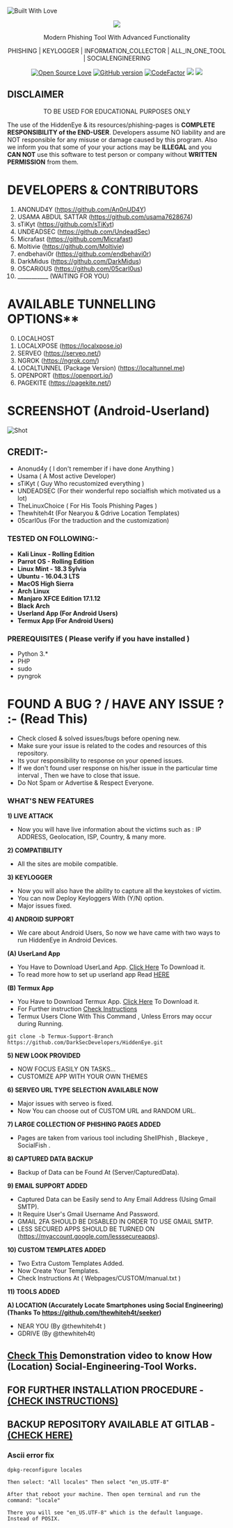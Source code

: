 <p align="left">
  <a><img title="Built With Love" src="https://forthebadge.com/images/badges/built-with-love.svg" ></a>
 </p>
<p align="center">
  <img src="logo.png">  
</p>

<p align="center">
      Modern Phishing Tool With Advanced Functionality 
</p>
<p align="center">
     PHISHING | KEYLOGGER | INFORMATION_COLLECTOR | ALL_IN_ONE_TOOL | SOCIALENGINEERING  
</p>

<p align="center">
  <a href="https://github.com/darksecdevelopers"><img title="Open Source Love" src="https://badges.frapsoft.com/os/v2/open-source.png?v=103" ></a>
  <a href="https://github.com/DarkSecDevelopers/HiddenEye/releases"><img title="GitHub version" src="https://d25lcipzij17d.cloudfront.net/badge.svg?id=gh&type=6&v=1.0.0&x2=0" ></a>  
  <a href="https://www.codefactor.io/repository/github/darksecdevelopers/hiddeneye"><img src="https://www.codefactor.io/repository/github/darksecdevelopers/hiddeneye/badge" alt="CodeFactor" /></a>
  <a href="https://www.codacy.com/manual/DarkSecDevelopers/HiddenEye?utm_source=github.com&amp;utm_medium=referral&amp;utm_content=DarkSecDevelopers/HiddenEye&amp;utm_campaign=Badge_Grade"><img src="https://api.codacy.com/project/badge/Grade/af9fadca3cfc4de19232d0840988e121"/></a>
  <a href="https://app.fossa.com/projects/git%2Bgithub.com%2FDarkSecDevelopers%2FHiddenEye?ref=badge_shield" alt="FOSSA Status"><img src="https://app.fossa.com/api/projects/git%2Bgithub.com%2FDarkSecDevelopers%2FHiddenEye.svg?type=shield"/></a>
</p>

## DISCLAIMER

<p align="center">
  TO BE USED FOR EDUCATIONAL PURPOSES ONLY
</p>

The use of the HiddenEye & its resources/phishing-pages is **COMPLETE RESPONSIBILITY of the END-USER**. Developers assume NO liability and are NOT responsible for any misuse or damage caused by this program. Also we inform you that some of your your actions may be **ILLEGAL** and you **CAN NOT** use this software to test person or company without **WRITTEN PERMISSION** from them.




# DEVELOPERS & CONTRIBUTORS

1) ANONUD4Y (https://github.com/An0nUD4Y)
2) USAMA ABDUL SATTAR (https://github.com/usama7628674)
3) sTiKyt (https://github.com/sTiKyt)
4) UNDEADSEC (https://github.com/UndeadSec)
5) Micrafast (https://github.com/Micrafast)
6) Moltivie (https://github.com/Moltivie)
7) endbehavi0r (https://github.com/endbehavi0r)
8) DarkMidus (https://github.com/DarkMidus)
9) O5CARi0US (https://github.com/05carI0us)
10) ___________ (WAITING FOR YOU)

# AVAILABLE TUNNELLING OPTIONS**
0) LOCALHOST 
1) LOCALXPOSE (https://localxpose.io)
2) SERVEO (https://serveo.net/)
3) NGROK (https://ngrok.com/)
4) LOCALTUNNEL (Package Version) (https://localtunnel.me)
5) OPENPORT (https://openport.io/)
6) PAGEKITE (https://pagekite.net/)

# SCREENSHOT (Android-Userland)
![Shot](https://github.com/DarkSecDevelopers/HiddenEye/blob/master/Screenshot.png)


## CREDIT:-
* Anonud4y ( I don't remember if i have done Anything )
* Usama ( A Most active Developer)
* sTiKyt ( Guy Who recustomized everything )
* UNDEADSEC (For their wonderful repo socialfish which motivated us a lot)
* TheLinuxChoice ( For His Tools Phishing Pages ) 
* Thewhiteh4t (For Nearyou & Gdrive Location Templates)
* 05carI0us (For the traduction and the customization)

### TESTED ON FOLLOWING:-
* **Kali Linux - Rolling Edition**
* **Parrot OS - Rolling Edition**
* **Linux Mint - 18.3 Sylvia**
* **Ubuntu - 16.04.3 LTS**
* **MacOS High Sierra**
* **Arch Linux**
* **Manjaro XFCE Edition 17.1.12**
* **Black Arch**
* **Userland App (For Android Users)**
* **Termux App (For Android Users)**


### PREREQUISITES ( Please verify if you have installed )
* Python 3.*
* PHP
* sudo
* pyngrok

# FOUND A BUG ? / HAVE ANY ISSUE ? :- (Read This)
* Check closed & solved issues/bugs before opening new.
* Make sure your issue is related to the codes and resources of this repository.
* Its your responsibility to response on your opened issues.
* If we don't found user response on his/her issue in the particular time interval , Then we have to close that issue.
* Do Not Spam or Advertise & Respect Everyone.

### WHAT'S NEW FEATURES
**1) LIVE ATTACK**
- Now you will have live information about the victims such as : IP ADDRESS, Geolocation, ISP, Country, & many more.

**2) COMPATIBILITY**
- All the sites are mobile compatible.

**3) KEYLOGGER**
- Now you will also have the ability to capture all the keystokes of victim.
- You can now Deploy Keyloggers With (Y/N) option.
- Major issues fixed.

**4) ANDROID SUPPORT**
- We care about Android Users, So now we have came with two ways to run HiddenEye in Android Devices.

**(A) UserLand App**
- You Have to Download UserLand App. [Click Here](https://play.google.com/store/apps/details?id=tech.ula) To Download it.
- To read more how to set up userland app Read <a href="https://null-byte.wonderhowto.com/how-to/android-for-hackers-turn-android-phone-into-hacking-device-without-root-0189649/">HERE</a></p> 

**(B) Termux App**
  - You Have to Download Termux App. [Click Here](https://play.google.com/store/apps/details?id=com.termux) To Download it.
  - For Further instruction [Check Instructions](https://github.com/DarkSecDevelopers/HiddenEye/wiki/Installation-Instructions)
  - Termux Users Clone With This Command , Unless Errors may occur during Running.
```
git clone -b Termux-Support-Branch https://github.com/DarkSecDevelopers/HiddenEye.git

```
**5) NEW LOOK PROVIDED**
- NOW FOCUS EASILY ON TASKS...
- CUSTOMIZE APP WITH YOUR OWN THEMES

**6) SERVEO URL TYPE SELECTION AVAILABLE NOW**
- Major issues with serveo is fixed.
- Now You can choose out of CUSTOM URL and RANDOM URL.

**7) LARGE COLLECTION OF PHISHING PAGES ADDED**
- Pages are taken from various tool including ShellPhish , Blackeye , SocialFish .

**8) CAPTURED DATA BACKUP**
- Backup of Data can be Found At (Server/CapturedData).

**9) EMAIL SUPPORT ADDED**
- Captured Data can be Easily send to Any Email Address (Using Gmail SMTP).
- It Require User's Gmail Username And Password.
- GMAIL 2FA SHOULD BE DISABLED IN ORDER TO USE GMAIL SMTP.
- LESS SECURED APPS SHOULD BE TURNED ON (https://myaccount.google.com/lesssecureapps).

**10) CUSTOM TEMPLATES ADDED**
- Two Extra Custom Templates Added.
- Now Create Your Templates.
- Check Instructions At ( Webpages/CUSTOM/manual.txt )

**11) TOOLS ADDED**

**A) LOCATION (Accurately Locate Smartphones using Social Engineering) (Thanks To https://github.com/thewhiteh4t/seeker)**
  - NEAR YOU (By @thewhiteh4t )
  - GDRIVE (By @thewhiteh4t)
## [Check This](https://youtu.be/InSdtLhZzk4) Demonstration video to know How (Location) Social-Engineering-Tool Works.
 
## FOR FURTHER INSTALLATION PROCEDURE - [(CHECK INSTRUCTIONS)](https://github.com/DarkSecDevelopers/HiddenEye/wiki/Installation-Instructions)

## BACKUP REPOSITORY AVAILABLE AT GITLAB - [(CHECK HERE)](https://gitlab.com/an0nud4y/HiddenEye)
</p>

<h3>Ascii error fix</h3>

 `dpkg-reconfigure locales`

 `Then select: "All locales" Then select "en_US.UTF-8"`

  `After that reboot your machine. Then open terminal and run the command: "locale"`

  `There you will see "en_US.UTF-8" which is the default language. Instead of POSIX.`
